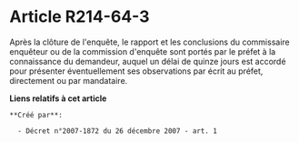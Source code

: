 # Article R214-64-3

Après la clôture de l'enquête, le rapport et les conclusions du commissaire enquêteur ou de la commission d'enquête sont
portés par le préfet à la connaissance du demandeur, auquel un délai de quinze jours est accordé pour présenter
éventuellement ses observations par écrit au préfet, directement ou par mandataire.

**Liens relatifs à cet article**

	**Créé par**:

	  - Décret n°2007-1872 du 26 décembre 2007 - art. 1
